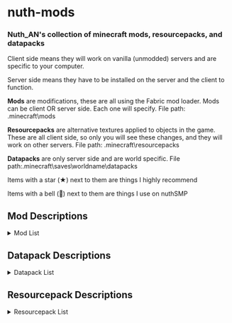 # nuth-mods

### Nuth_AN's collection of minecraft mods, resourcepacks, and datapacks

Client side means they will work on vanilla (unmodded) servers and are specific to your computer.

Server side means they have to be installed on the server and the client to function.

**Mods** are modifications, these are all using the Fabric mod loader. Mods can be client OR server side. Each one will specify. File path: .minecraft\mods

**Resourcepacks** are alternative textures applied to objects in the game. These are all client side, so only you will see these changes, and they will work on other servers. File path: .minecraft\resourcepacks

**Datapacks** are only server side and are world specific. File path:.minecraft\saves\worldname\datapacks

Items with a star (★) next to them are things I highly recommend

Items with a bell (🔔) next to them are things I use on nuthSMP

## **Mod Descriptions**

<details>
<summary>Mod List</summary>

### IMPORTANT 

If you're installing any of these mods, it is recommended to install clothConfig, fabricAPI, fabricLanguageKotlin, maLiLib, modMenu, and yetAnotherConfigLib. These are required by most of these mods and aren't listed as dependencies.


- [advancementInfo](<https://www.curseforge.com/minecraft/mc-mods/advancementinfo/files/all?page=1&pageSize=20&gameVersionTypeId=4>)
  - Tells the user what they need to do to accomplish an advancement
    - Client

- [axiom](<https://modrinth.com/mod/axiom/versions>)
  - Building mod I only use in creative worlds
    - Client or server

- balm (library)
  - Required for kleeSlabs
  - Client and server

- betterBeaconPlacement
  - Places down the base of the beacon by right clicking on a beacon with the mineral block in your hand. Also can break all the blocks by breaking the beacon. Huge time saver
    - Requires collective (library)
    - Client

- ★betterF3
  - Improves F3 menu by color coding (highly customizable)
    - Client

- ★betterStats
  - Makes the statistics screen look much prettier
    - Client or server

- boatHUD
  - Adds a cool little HUD when riding a boat. Includes speed, gs experienced, and angle
    - Client

- calcMod
  - Little calculator to calculate things such as amount of blocks needed for recipes, etc.
    - Client or server

- 🔔carpetExtra
  - Adds some more cool carpet features
    - Requires carpet
    - Server

- 🔔carpetTIS
  - More carpet additions, notably large barrels
    - Requires carpet
    - Server

- ★🔔clothConfig (library)
  - Required by a lot of mods
  - Client and server

- ★🔔clumps (performance)
  - Greatly decreases lag by clumping xp orbs together
    - Server

- collective (library)
  - Required by betterBeaconPlacement
  - Client and server

- ★continuity
  - Adds connected textures similar to OptiFine
    - Requires indium IF sodium is installed
    - Client

- controlling
  - Adds a search bar in the keybinds menu to help find conflicts
    - Requires searchables (library)
    - Client

- darkLoadingScreen
  - Makes the loading screen dark mode
    - Client

- easierCrafting
  - Enables instant crafting without having to drag items to and fro
    - Client

- eatingAnimation
  - Adds cool eating animations for most foods (sadly none for golden carrots)
    - Client

- 🔔essential
  - Adds some useless cosmetics and allows hosting worlds for multiplayer with friends
    - Client

- ★🔔fabricAPI (library)
  - Required by most mods
  - Client and server

- ★🔔carpet
  - Adds a ton of cool technical features. A tonnnnnn
    - Required by carpetExtras and carpetTIS
    - Server

- ★🔔fabricLanguageKotlin (library)
  - Required by a lot of mods
  - Client or server

- ★🔔indium (performance)
  - Sodium addon that improves rendering API
    - Requires sodium
    - Client

- inventoryHUD
  - Adds some neat little HUDs. Highly customizable
    - Client

- ★iris
  - Best shader loader in existence
    - Client

- ★itemScroller
  - Amazing mod that makes it way easier to move items around in the inventory
    - Client

- 🔔kleeSlabs
  - Allows just breaking the top or bottom slab in a double slab
    - Requires balm (library)
    - Server

- ★lambDynamicLights
  - Adds dynamic lights. Ex: holding a torch actually gives off light
    - Client

- ★litematica
  - Building mod to creat ghost outlines of your builds for easier building process in survival
    - Client

- ★🔔lithium (performance)
  - Great optimization addon for fabric. Reduces tons of lag
    - Client

- ★🔔maLiLib (library)
  - Required by a lot of my favorite mods
  - Client

- ★miniHUD
  - Fantastic mod that adds a little HUD that can display whatever you want it to. Also implements some useful renderers. Highly customizable
    - Client

- ★🔔modMenu
  - Adds a mod menu to help organize and configure mods in game
    - Required by a lot of mods
    - Client

- 🔔noExpensive
  - Removes the "Too Expensive!" restriction with anvils
    - Client and server

- ★noResourcePackWarnings
  - Removes the warning that a resource pack is from an older version
    - Client

- ★🔔reesesSodiumOptions
  - Improves the GUI of the sodium mod's options
    - Requires sodium
    - Client

- searchables (library)
  - Required by controlling
  - Client

- ★🔔shulkerPlus
  - Allows you to label shulker boxes with an item. Great for organization
    - Client and server

- ★🔔sodiumExtra (performance)
  - Adds some more features to sodium
    - Requires sodium

- ★🔔sodium (performance)
  - The goat of performance mods
    - Required by indium and sodiumExtra and reesesSodiumOptions
    - Client

- ★stendhal
  - Adds the whole unicode library in the game GUI, allowing for symbols in signs, chat, etc.
    - Client

- tweakermore
  - Adds some more tweakeroo features. I forgot what features, but they're probably cool
    - Client

- ★tweakeroo
  - Allows for diagonal and offset block placement, orientation changes when placing, shulkerbox tooltips, freecam, and so much more. Highly customizable
  - IMPORTANT: some features can get you banned on some servers (ex: clicking scripts, freecam). Check with your server admin
    - Client for some features, client and server for others (see previous bullet point)

- 🔔voiceChat
  - Adds a simple voice chat
    - Client and server

- ★wiZoom
  - My favorite zoom mod. It's just the zoom from the Wurst hack client (which I've never used)
    - Client

- yetAnotherConfigLib (library)
  - I don't remember which mods require this, so install it just to be safe
    - Client

- chatHeads
  - Displays the user's skin next to their chat message
    - Client

</details>

## **Datapack Descriptions**

<details>
<summary>Datapack List</summary>

- 🔔allMobHeads
  - Adds mob heads and player heads

- ★🔔antiGriefs
  - Stops endermen from picking up blocks and stops ghasts from breaking blocks

- 🔔armoredElytra
  - Drop an elytra and chestplate on an anvil to combine them

- ★🔔doubleShulkerShells
  - Shulkers always drop two shulker shells upon death

- ★🔔fastLeafDecay
  - Makes leaves decay very quickly

- 🔔vanillaTweaks
  - Allows for redying of stuff, dying sandstone to red sandstone, adds a bunch of shapeless recipes, makes blackstone function the same as cobble for recipes, you can make black dye from coal and charcoal, you can smelt rotten flesh into leather, unpack ice, unpack netherwart blocks, unpack wool into string, trapdoor recipe yields 12 instead of 2, stair recipe yields 8 instead of 4, and wood recipe yields 4 instead of 3
  - Go select your own at [the vanilla tweaks website](https://vanillatweaks.net/picker/datapacks/)

- 🔔villagerWorkstationHighlights
  - Helps find which villager is assigned to which workstation

</details>

## **Resourcepack Descriptions**

<details>

<summary>Resourcepack List</summary>

- cowTotem
  - A little texture I made that turns the totem of undying into a cute little cow

- nuthPaintings
  - I replaced all the paintings with my favorite funny images

- ★redstoneTweaks
  - Extremely splendid pack that makes redstone components much easier to read and tell what direction they're facing, as well as much more

- uniqueDiscs
  - Gives each music disc a unique texture

- betterEggs
  - Recolors eggs and turtle eggs

- colorfulCoral
  - Makes dead coral have a little hue of color in them

- consistentSigns
  - Makes hanging signs and normal signs be consistent

- livingDragon
  - Gives the dragon egg an animated texture like a heartbeat

- obsidianEnderChest
  - Retextures ender chest to resemble obsidian

- rainRevamp
  - Makes rain so much nicer and atmospheric

- ★springFlowers
  - Gets some variation in the flowers

- ★vanillaTweaks
  - See the .txt file for a list of all selected packs
  - Select your personal packs at [the vanilla tweaks website](https://vanillatweaks.net/picker/resource-packs/)
 
- timeToShweep
  - Changes phantoms' voices to be Bdubs saying "Time to shweep!"

</details>
